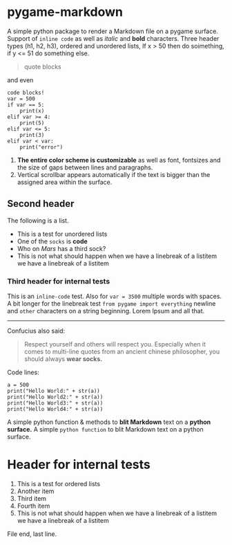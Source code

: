# pygame-markdown 

A simple python package to render a Markdown file on a pygame surface. Support of `inline code` as well as *italic* and **bold** characters.
Three header types (h1, h2, h3), ordered and unordered lists,
If x > 50 then do soimething, if y <= 51 do something else. 

> quote blocks

and even

```
code blocks!
var = 500
if var == 5: 
    print(x)
elif var >= 4:
    print(5)
elif var <= 5:
    print(3)
elif var < var:
    print("error")
``` 

1. **The entire color scheme is customizable** as well as font, fontsizes and the size of gaps between lines and paragraphs.
2. Vertical scrollbar appears automatically if the text is bigger than the assigned area within the surface.



## Second header 
The following is a list.

- This is a test for unordered lists
- One of the `socks` is **code** 
- Who on *Mars* has a third sock?
- This is not what should happen when we have a linebreak of a listitem we have a linebreak of a listitem

### Third header for internal tests

This is an `inline-code` test. Also for `var = 3500` multiple words with spaces. A bit longer for the linebreak test
 `from pygame import everything` newline and `other` characters on a string beginning. Lorem Ipsum and all that. 

---

Confucius also said:
> Respect yourself
> and others will respect you. Especially when it comes to multi-line quotes from an ancient chinese philosopher, 
> you should always **wear socks.**

Code lines:

```
a = 500
print("Hello World:" + str(a))
print("Hello World2:" + str(a))
print("Hello World3:" + str(a))
print("Hello World4:" + str(a))
```

A simple python function & methods to **blit Markdown** text on a **python surface.**
A simple `python function` to blit Markdown text on a python surface.

# Header for internal tests
1. This is a test for ordered lists
2. Another item
3. Third item
2. Fourth item
4. This is not what should happen when we have a linebreak of a listitem we have a linebreak of a listitem

File end, last line.

